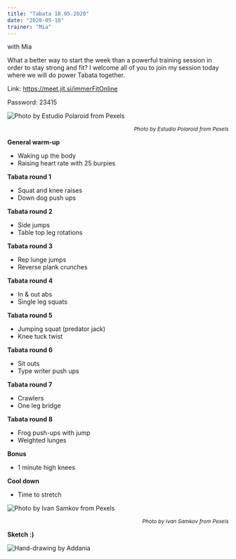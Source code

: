 ```yaml
---
title: "Tabata 18.05.2020"
date: "2020-05-18"
trainer: "Mia"
---
```


with Mia

What a better way to start the week than a powerful training session in order to stay strong and fit? I welcome all of you to join my session today where we will do power Tabata together.

Link: https://meet.jit.si/immerFitOnline

Password: 23415

![](https://i.imgur.com/0B3SxKl.jpg "Photo by Estudio Polaroid from Pexels")<p style="font-size: 12px; text-align: right">*Photo by Estudio Polaroid from Pexels*</p>


**General warm-up**
- Waking up the body
- Raising heart rate with 25 burpies

**Tabata round 1**
- Squat and knee raises
- Down dog push ups

**Tabata round 2**
- Side jumps
- Table top leg rotations

**Tabata round 3**
- Rep lunge jumps
- Reverse plank crunches


**Tabata round 4**
- In & out abs
- Single leg squats

**Tabata round 5**
- Jumping squat (predator jack)
- Knee tuck twist

**Tabata round 6**
- Sit outs
- Type writer push ups

**Tabata round 7**
- Crawlers
- One leg bridge

**Tabata round 8**
- Frog push-ups with jump
- Weighted lunges

**Bonus**
- 1 minute high knees

**Cool down**
- Time to stretch

![](https://i.imgur.com/tzwTOyH.jpg "Photo by Ivan Samkov from Pexels")<p style="font-size: 12px; text-align: right">*Photo by Ivan Samkov from Pexels*</p>

**Sketch :)**

![](https://i.imgur.com/GvZKWRK.jpg?1 "Hand-drawing by Addania")
